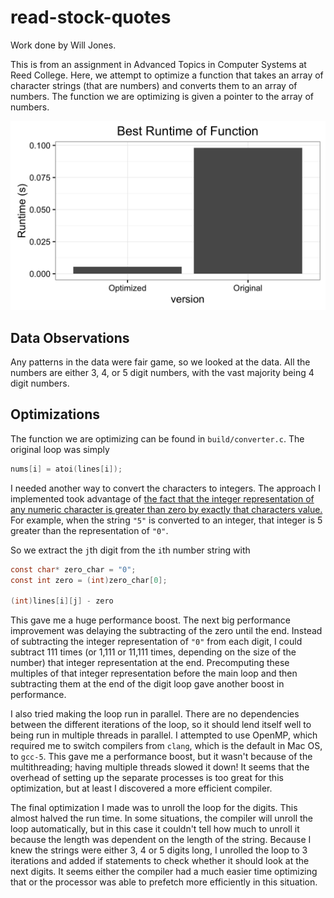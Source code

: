 # read-stock-quotes
Work done by Will Jones.

This is from an assignment in Advanced Topics in Computer Systems at Reed College.
Here, we attempt to optimize a function that takes an array of character strings
(that are numbers) and converts them to an array of numbers. The function we
are optimizing is given a pointer to the array of numbers.

![](./runtime_plot.png)

## Data Observations

Any patterns in the data were fair game, so we looked at the data. All the
numbers are either 3, 4, or 5 digit numbers, with the vast majority being
4 digit numbers.

## Optimizations

The function we are optimizing can be found in `build/converter.c`. The original
loop was simply

```c
nums[i] = atoi(lines[i]);
```

I needed another way to convert the characters to integers. The approach I
implemented took advantage of [the fact that the integer representation of
any numeric character is greater than zero by exactly that characters value.
](http://stackoverflow.com/questions/781668/char-to-int-conversion-in-c)
For example, when the string `"5"` is converted to an integer, that integer is
5 greater than the representation of `"0"`.

So we extract the `j`th digit from the `i`th number string with
```c
const char* zero_char = "0";
const int zero = (int)zero_char[0];

(int)lines[i][j] - zero
```

This gave me a huge performance boost. The next big performance improvement
was delaying the subtracting of the zero until the end. Instead of subtracting
the integer representation of `"0"` from each digit, I could subtract 111 times
(or 1,111 or 11,111 times, depending on the size of the number) that integer
representation at the end. Precomputing these multiples of that integer
representation before the main loop and then subtracting them at the end of
the digit loop gave another boost in performance.

I also tried making the loop run in parallel. There are no dependencies between
the different iterations of the loop, so it should lend itself well to being
run in multiple threads in parallel. I attempted to use OpenMP, which required
me to switch compilers from `clang`, which is the default in Mac OS, to `gcc-5`.
This gave me a performance boost, but it wasn't because of the multithreading;
having multiple threads slowed it down! It seems that the overhead of setting
up the separate processes is too great for this optimization, but at least I
discovered a more efficient compiler.

The final optimization I made was to unroll the loop for the digits. This
almost halved the run time. In some situations, the compiler will unroll the
loop automatically, but in this case it couldn't tell how much to unroll it
because the length was dependent on the length of the string. Because I knew
the strings were either 3, 4 or 5 digits long, I unrolled the loop to 3 iterations
and added if statements to check whether it should look at the next digits. It
seems either the compiler had a much easier time optimizing that or the processor
was able to prefetch more efficiently in this situation.
